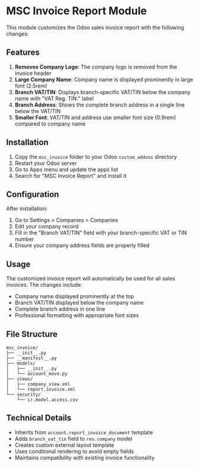 # MSC Invoice Report Module

This module customizes the Odoo sales invoice report with the following changes:

## Features

1. **Removes Company Logo**: The company logo is removed from the invoice header
2. **Large Company Name**: Company name is displayed prominently in large font (2.5rem)
3. **Branch VAT/TIN**: Displays branch-specific VAT/TIN below the company name with "VAT Reg. TIN:" label
4. **Branch Address**: Shows the complete branch address in a single line below the VAT/TIN
5. **Smaller Font**: VAT/TIN and address use smaller font size (0.9rem) compared to company name

## Installation

1. Copy the `msc_invoice` folder to your Odoo `custom_addons` directory
2. Restart your Odoo server
3. Go to Apps menu and update the apps list
4. Search for "MSC Invoice Report" and install it

## Configuration

After installation:

1. Go to Settings > Companies > Companies
2. Edit your company record
3. Fill in the "Branch VAT/TIN" field with your branch-specific VAT or TIN number
4. Ensure your company address fields are properly filled

## Usage

The customized invoice report will automatically be used for all sales invoices. The changes include:

- Company name displayed prominently at the top
- Branch VAT/TIN displayed below the company name
- Complete branch address in one line
- Professional formatting with appropriate font sizes

## File Structure

```
msc_invoice/
├── __init__.py
├── __manifest__.py
├── models/
│   ├── __init__.py
│   └── account_move.py
├── views/
│   ├── company_view.xml
│   └── report_invoice.xml
└── security/
    └── ir.model.access.csv
```

## Technical Details

- Inherits from `account.report_invoice_document` template
- Adds `branch_vat_tin` field to `res.company` model
- Creates custom external layout template
- Uses conditional rendering to avoid empty fields
- Maintains compatibility with existing invoice functionality
